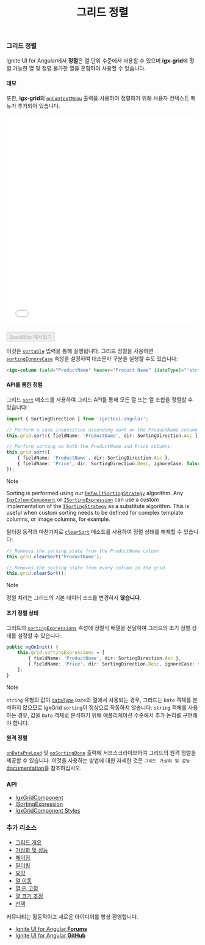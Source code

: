 ﻿---
title: 그리드 정렬
_description: Ignite UI for Angular 데이터 그리드 컨트롤은 신속하며, 계층 및 목록 보기를 포함하여 널리 사용되는 기능으로 풍부한 터치 반응 데이터 그리드를 제공합니다.
_keywords: Ignite UI for Angular, UI 컨트롤, Angular 위젯, 웹 위젯, UI 위젯, Angular, 네이티브 Angular 컴포넌트 세트, 네이티브 Angular 컨트롤, 네이티브 Angular 컴포넌트 라이브러리, Angular 데이터 그리드 컴포넌트, Angular 데이터 그리드 컨트롤, Angular 그리드 컴포넌트, Angular 그리드 컨트롤, Angular 고성능 그리드, 정렬, 정렬하기
_language: kr
---

### 그리드 정렬

Ignite UI for Angular에서 **정렬**은 열 단위 수준에서 사용할 수 있으며 **igx-grid**에 정렬 가능한 열 및 정렬 불가한 열을 혼합하여 사용할 수 있습니다.

#### 데모
또한, **igx-grid**의 [`onContextMenu`]({environment:angularApiUrl}/classes/igxgridcomponent.html#oncontextmenu) 출력을 사용하여 정렬하기 위해 사용자 컨텍스트 메뉴가 추가되어 있습니다.

<div class="sample-container loading" style="height:550px">
    <iframe id="grid-sample-iframe" src='{environment:demosBaseUrl}/grid-sorting-sample' width="100%" height="100%" seamless frameBorder="0" onload="onSampleIframeContentLoaded(this);"></iframe>
</div>
<br/>
<div>
<button data-localize="stackblitz" disabled class="stackblitz-btn" data-iframe-id="grid-sample-iframe" data-demos-base-url="{environment:demosBaseUrl}">StackBlitz 에서보기</button>
</div>
<div class="divider--half"></div>

이것은 [`sortable`]({environment:angularApiUrl}/classes/igxcolumncomponent.html#sortable) 입력을 통해 실행됩니다. 그리드 정렬을 사용하면 [`sortingIgnoreCase`]({environment:angularApiUrl}/classes/igxcolumncomponent.html#sortingignorecase) 속성을 설정하여 대소문자 구분을 실행할 수도 있습니다:

```html
<igx-column field="ProductName" header="Product Name" [dataType]="'string'" sortable="true"></igx-column>
```

#### API를 통한 정렬

그리드 [`sort`]({environment:angularApiUrl}/classes/igxgridcomponent.html#sort) 메소드를 사용하여 그리드 API를 통해 모든 열 또는 열 조합을 정렬할 수 있습니다:

```typescript
import { SortingDirection } from 'igniteui-angular';

// Perform a case insensitive ascending sort on the ProductName column.
this.grid.sort({ fieldName: 'ProductName', dir: SortingDirection.Asc });

// Perform sorting on both the ProductName and Price columns.
this.grid.sort([
    { fieldName: 'ProductName', dir: SortingDirection.Asc },
    { fieldName: 'Price', dir: SortingDirection.Desc, ignoreCase: false }
]);
```

> [!NOTE]
> Sorting is performed using our [`DefaultSortingStrategy`]({environment:angularApiUrl}/classes/defaultsortingstrategy.html) algorithm. Any [`IgxColumnComponent`]({environment:angularApiUrl}/classes/igxcolumncomponent.html#sortStrategy) or [`ISortingExpression`]({environment:angularApiUrl}/interfaces/isortingexpression.html#strategy) can use a custom implementation of the [`ISortingStrategy`]({environment:angularApiUrl}/interfaces/isortingstrategy.html) as a substitute algorithm. This is useful when custom sorting needs to be defined for complex template columns, or image columns, for example.

필터링 동작과 마찬가지로 [`clearSort`]({environment:angularApiUrl}/classes/igxgridcomponent.html#clearsort) 메소드를 사용하여 정렬 상태를 해제할 수 있습니다:

```typescript
// Removes the sorting state from the ProductName column
this.grid.clearSort('ProductName');

// Removes the sorting state from every column in the grid
this.grid.clearSort();
```

> [!NOTE]
> 정렬 처리는 그리드의 기본 데이터 소스를 변경하지 **않습니다**.

#### 초기 정렬 상태

그리드의 [`sortingExpressions`]({environment:angularApiUrl}/classes/igxgridcomponent.html#sortingexpressions) 속성에 정렬식 배열을 전달하여 그리드의 초기 정렬 상태를 설정할 수 있습니다.

```typescript
public ngOnInit() {
    this.grid.sortingExpressions = [
        { fieldName: 'ProductName', dir: SortingDirection.Asc },
        { fieldName: 'Price', dir: SortingDirection.Desc, ignoreCase: false }
    ];
}
```

> [!NOTE]
> `string` 유형의 값이 [`dataType`]({environment:angularApiUrl}/classes/igxcolumncomponent.html#datatype) `Date`의 열에서 사용되는 경우, 그리드는 `Date` 객체를 분석하지 않으므로 igxGrid `sorting`이 정상으로 작동하지 않습니다. `string` 객체를 사용하는 경우, 값을 `Date` 객체로 분석하기 위해 애플리케이션 수준에서 추가 논리를 구현해야 합니다.

<div class="divider--half"></div>

#### 원격 정렬
[`onDataPreLoad`]({environment:angularApiUrl}/classes/igxgridcomponent.html#ondatapreload) 및 [`onSortingDone`]({environment:angularApiUrl}/classes/igxgridcomponent.html#onsortingdone) 출력에 서브스크라이브하여 그리드의 원격 정렬을 제공할 수 있습니다. 이것을 사용하는 방법에 대한 자세한 것은 `그리드 가상화 및 성능` [documentation](grid_virtualization.md#원격-정렬필터링-가상화)을 참조하십시오.

<div class="divider--half"></div>

### API
* [IgxGridComponent]({environment:angularApiUrl}/classes/igxgridcomponent.html)
* [ISortingExpression]({environment:angularApiUrl}/interfaces/isortingexpression.html)
* [IgxGridComponent Styles]({environment:sassApiUrl}/index.html#function-igx-grid-theme)

### 추가 리소스
<div class="divider--half"></div>

* [그리드 개요](grid.md)
* [가상화 및 성능](grid_virtualization.md)
* [페이징](grid_paging.md)
* [필터링](grid_filtering.md)
* [요약](grid_summaries.md)
* [열 이동](grid_column_moving.md)
* [열 핀 고정](grid_column_pinning.md)
* [열 크기 조정](grid_column_resizing.md)
* [선택](grid_selection.md)

<div class="divider--half"></div>
커뮤니티는 활동적이고 새로운 아이디어를 항상 환영합니다.

* [Ignite UI for Angular **Forums**](https://www.infragistics.com/community/forums/f/ignite-ui-for-angular)
* [Ignite UI for Angular **GitHub**](https://github.com/IgniteUI/igniteui-angular)
